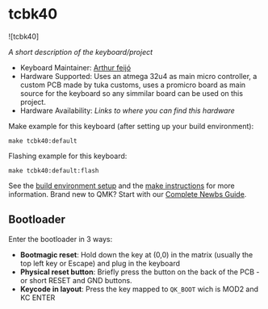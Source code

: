 # tcbk40

![tcbk40]

*A short description of the keyboard/project*

* Keyboard Maintainer: [Arthur feijó](https://github.com/tukacustoms)
* Hardware Supported: Uses an atmega 32u4 as main micro controller, a custom PCB made by tuka customs, uses a promicro board as main source for the keyboard so any simmilar board can be used on this project.
* Hardware Availability: *Links to where you can find this hardware*

Make example for this keyboard (after setting up your build environment):

    make tcbk40:default

Flashing example for this keyboard:

    make tcbk40:default:flash

See the [build environment setup](https://docs.qmk.fm/#/getting_started_build_tools) and the [make instructions](https://docs.qmk.fm/#/getting_started_make_guide) for more information. Brand new to QMK? Start with our [Complete Newbs Guide](https://docs.qmk.fm/#/newbs).

## Bootloader

Enter the bootloader in 3 ways:

* **Bootmagic reset**: Hold down the key at (0,0) in the matrix (usually the top left key or Escape) and plug in the keyboard
* **Physical reset button**: Briefly press the button on the back of the PCB - or short RESET and GND buttons.
* **Keycode in layout**: Press the key mapped to `QK_BOOT` wich is MOD2 and KC ENTER
